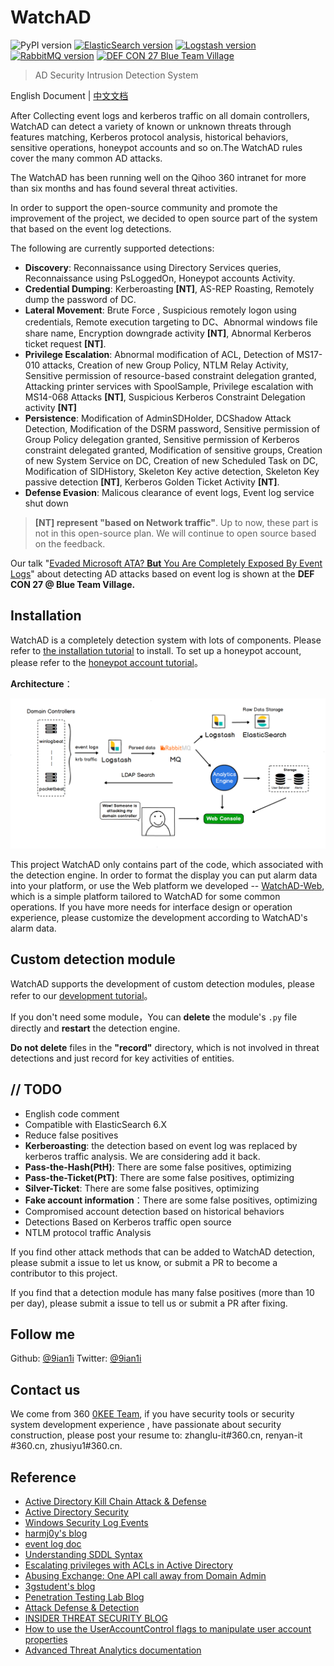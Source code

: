 # WatchAD

![PyPI version](https://img.shields.io/badge/Python-3.6+-blue.svg) [![ElasticSearch version](https://img.shields.io/badge/ElasticSearch-5.X-success.svg)](https://www.elastic.co/guide/en/elasticsearch/reference/5.2/index.html) [![Logstash version](https://img.shields.io/badge/Logstash-6.X-yellowgreen.svg)](https://www.elastic.co/guide/en/logstash/6.2/index.html) [![RabbitMQ version](https://img.shields.io/badge/RabbitMQ-3.7-orange.svg)](https://www.rabbitmq.com/) [![DEF CON 27 Blue Team Village](https://img.shields.io/badge/DEF%20CON%2027-Blue%20Team%20Village-blue.svg)](https://www.blueteamvillage.org/home/dc27/talks#h.p_5uroKErLDdmP)

> AD Security Intrusion Detection System

English Document | [中文文档](./README_zh-cn.md)

After Collecting event logs and kerberos traffic on all domain controllers, WatchAD can detect a variety of known or unknown threats through features matching, Kerberos protocol analysis, historical behaviors, sensitive operations, honeypot accounts and so on.The WatchAD rules cover the many common AD attacks.

The WatchAD has been running well on the Qihoo 360 intranet for more than six months and has found several threat activities.

In order to support the open-source community and promote the improvement of the project, we decided to open source part of the system that based on the event log detections.

The following are currently supported detections:
* **Discovery**: Reconnaissance using Directory Services queries, Reconnaissance using PsLoggedOn, Honeypot accounts Activity.
* **Credential Dumping**: Kerberoasting **[NT]**, AS-REP Roasting, Remotely dump the password of DC.
* **Lateral Movement**: Brute Force , Suspicious remotely logon using credentials, Remote execution targeting to DC、Abnormal windows file share name, Encryption downgrade activity **[NT]**, Abnormal Kerberos ticket request **[NT]**.
* **Privilege Escalation**: Abnormal modification of ACL, Detection of MS17-010 attacks, Creation of new Group Policy, NTLM Relay Activity, Sensitive permission of resource-based constraint delegation granted, Attacking printer services with SpoolSample, Privilege escalation with MS14-068 Attacks **[NT]**, Suspicious Kerberos Constraint Delegation activity **[NT]**
* **Persistence**: Modification of AdminSDHolder, DCShadow Attack Detection, Modification of the DSRM password, Sensitive permission of Group Policy delegation granted, Sensitive permission of Kerberos constraint delegated granted, Modification of sensitive groups, Creation of new System Service on DC, Creation of new Scheduled Task on DC, Modification of SIDHistory, Skeleton Key active detection, Skeleton Key passive detection **[NT]**, Kerberos Golden Ticket Activity **[NT]**.
* **Defense Evasion**: Malicous clearance of event logs, Event log service shut down

> **[NT] represent "based on Network traffic"**. Up to now, these part is not in this open-source plan. We will continue to open source based on the feedback.

Our talk "[<u>Evaded Microsoft ATA? **But** You Are Completely Exposed By Event Logs</u>](https://www.blueteamvillage.org/home/dc27/talks#h.p_5uroKErLDdmP)" about detecting AD attacks based on event log is shown at the **DEF CON 27 @ Blue Team Village.**

## Installation


WatchAD is a completely detection system with lots of components. Please refer to [the installation tutorial](https://github.com/0Kee-Team/WatchAD/wiki/install) to install. To set up a honeypot account, please refer to the [honeypot account tutorial](https://github.com/0Kee-Team/WatchAD/wiki/Honeypot-Account)。

**Architecture**：

![Architecture](./images/Architecture.png)

This project WatchAD only contains part of the code, which associated with the detection engine. In order to format the display you can put alarm data into your platform, or use the Web platform we developed -- [WatchAD-Web](https://github.com/0Kee-Team/WatchAD-Web), which is a simple platform tailored to WatchAD for some common operations. If you have more needs for interface design or operation experience, please customize the development according to WatchAD's alarm data.


## Custom detection module

WatchAD supports the development of custom detection modules, please refer to our [development tutorial](https://github.com/0Kee-Team/WatchAD/wiki/Development)。

If you don't need some module，You can **delete** the module's `.py` file directly and **restart** the detection engine.

**Do not delete** files in the **"record"** directory, which is not involved in threat detections and just record for key activities of entities.

## // TODO

- English code comment
- Compatible with ElasticSearch 6.X
- Reduce false positives
- **Kerberoasting**: the detection based on event log was replaced by kerberos traffic analysis. We are considering add it back.
- **Pass-the-Hash(PtH)**: There are some false positives, optimizing
- **Pass-the-Ticket(PtT)**: There are some false positives, optimizing
- **Silver-Ticket**: There are some false positives, optimizing
- **Fake account information**：There are some false positives, optimizing
- Compromised account detection based on historical behaviors
- Detections Based on Kerberos traffic open source
- NTLM protocol traffic Analysis

If you find other attack methods that can be added to WatchAD detection, please submit a issue to let us know, or submit a PR to become a contributor to this project.

If you find that a detection module has many false positives (more than 10 per day), please submit a issue to tell us or submit a PR after fixing.

## Follow me

Github: [@9ian1i](https://github.com/Qianlitp) Twitter: [@9ian1i](https://twitter.com/9ian1i)

## Contact us

We come from 360 [0KEE Team](https://0kee.360.cn/), if you have security tools or security system development experience , have passionate about security construction, please post your resume to: zhanglu-it#360.cn, renyan-it #360.cn, zhusiyu1#360.cn.

## Reference

* [Active Directory Kill Chain Attack & Defense](https://github.com/infosecn1nja/AD-Attack-Defense)
* [Active Directory Security](https://adsecurity.org/)
* [Windows Security Log Events](https://www.ultimatewindowssecurity.com/securitylog/encyclopedia/default.aspx?i=j)
* [harmj0y's blog](https://blog.harmj0y.net/)
* [event log doc](https://docs.microsoft.com/en-us/windows/security/threat-protection/auditing/event-4624)
* [Understanding SDDL Syntax](https://itconnect.uw.edu/wares/msinf/other-help/understanding-sddl-syntax/)
* [Escalating privileges with ACLs in Active Directory](https://blog.fox-it.com/2018/04/26/escalating-privileges-with-acls-in-active-directory/)
* [Abusing Exchange: One API call away from Domain Admin](https://dirkjanm.io/abusing-exchange-one-api-call-away-from-domain-admin/)
* [3gstudent's blog](https://3gstudent.github.io/3gstudent.github.io/)
* [Penetration Testing Lab Blog](https://pentestlab.blog/)
* [Attack Defense & Detection](https://adsecurity.org/?page_id=4031)
* [INSIDER THREAT SECURITY BLOG](https://blog.stealthbits.com/)
* [How to use the UserAccountControl flags to manipulate user account properties](https://support.microsoft.com/en-us/help/305144/how-to-use-useraccountcontrol-to-manipulate-user-account-properties)
* [Advanced Threat Analytics documentation](https://docs.microsoft.com/en-us/advanced-threat-analytics/)